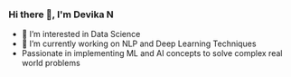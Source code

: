 ### Hi there 👋, I'm Devika N
- 🔭 I’m interested in Data Science
- 🌱 I’m currently working on NLP and Deep Learning Techniques
- Passionate in implementing ML and AI concepts to solve complex real world problems
